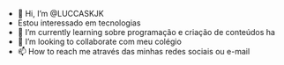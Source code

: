 - 👋 Hi, I’m @LUCCASKJK
- Estou interessado em tecnologias    
- 🌱 I’m currently learning sobre  programação e criação de conteúdos ha
- 💞️ I’m looking to collaborate com  meu colégio
- 📫 How to reach me  através das minhas redes sociais ou e-mail

<!---
LUCCASKJK/LUCCASKJK is a ✨ special ✨ repository because its `README.md` (this file) appears on your GitHub profile.
You can click the Preview link to take a look at your changes
